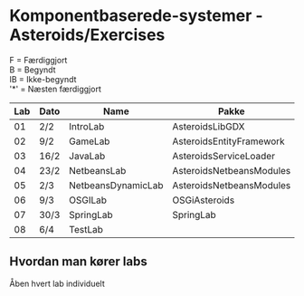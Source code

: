 # Komponentbaserede-systemer - Asteroids/Exercises
F = Færdiggjort  
B = Begyndt  
IB = Ikke-begyndt  
'*' = Næsten færdiggjort

| Lab | Dato | Name               | Pakke                    | Færdiggjort |
|-----|------|--------------------|--------------------------|-------------|
| 01  | 2/2  | IntroLab           | AsteroidsLibGDX          | F           |
| 02  | 9/2  | GameLab            | AsteroidsEntityFramework | B           |
| 03  | 16/2 | JavaLab            | AsteroidsServiceLoader   | F           |
| 04  | 23/2 | NetbeansLab        | AsteroidsNetbeansModules | F           |
| 05  | 2/3  | NetbeansDynamicLab | AsteroidsNetbeansModules | F           |
| 06  | 9/3  | OSGILab            | OSGiAsteroids            | F           |
| 07  | 30/3 | SpringLab          | SpringLab                | IB          |
| 08  | 6/4  | TestLab            |                          | F          |


## Hvordan man kører labs
Åben hvert lab individuelt
